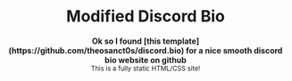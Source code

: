 <h1 align="center">Modified Discord Bio</h1>
<p align="center">
  <b>Ok so I found [this template](https://github.com/theosanct0s/discord.bio) for a nice smooth discord bio website on github</b></br>
  <sub>This is a fully static HTML/CSS site!<sub>
</p>
